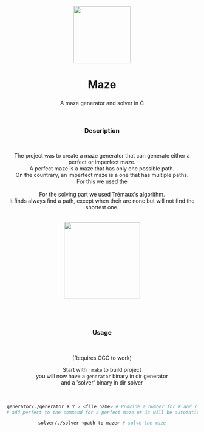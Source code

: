 <div align="center">
  <img height="150" src="https://s22428.pcdn.co/wp-content/uploads/2015/09/AE-maze1.gif"  />
</div>

###

<h1 align="center"> Maze </h1>

###

<p align="center">A maze generator and solver in C </p>

<br>
<h3 align="center">Description </h3>
<br>

<div align="center">

  The project was to create a maze generator that can generate either a perfect or imperfect maze. <br>
  A perfect maze is a maze that has only one possible path. <br>
  On the countrary, an imperfect maze is a one that has multiple paths.
  <br>
  For this we used the  <br>
  <br>
  For the solving part we used Trémaux's algorithm. <br>
  It finds always find a path, except when their are none but will not find the shortest one. <br>
  <br>
  
  <div align="center">
    <img height="200" src="https://upload.wikimedia.org/wikipedia/commons/thumb/1/11/Tremaux_Maze_Solving_Algorithm.gif/220px-Tremaux_Maze_Solving_Algorithm.gif"  />
  </div>

###
  <br>
  <br>
<h3 align="center">Usage </h3>
<br>

<div align="center">

  (Requires GCC to work)

  Start with : `make` to build project <br>
  you will now have a `generator` binary in dir generator <br>
  and a 'solver' binary in dir solver <br>
  <br>
  <br>
  
  
  ```bash
  generator/./generator X Y > <file name> # Provide a number for X and Y
  # add perfect to the command for a perfect maze or it will be automatically an imperfect one
  
  solver/./solver <path to maze> # solve the maze
 
  ```
  
  
  
